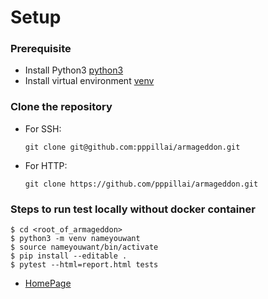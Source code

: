 # Setup

### Prerequisite
  - Install Python3 [python3](https://realpython.com/installing-python/)
  - Install virtual environment [venv](https://packaging.python.org/guides/installing-using-pip-and-virtual-environments/)

### Clone the repository
  - For SSH: 
    
    `git clone git@github.com:pppillai/armageddon.git`
    
  - For HTTP: 

    `git clone https://github.com/pppillai/armageddon.git`
    
### Steps to run test locally without docker container
 
    $ cd <root_of_armageddon>
    $ python3 -m venv nameyouwant
    $ source nameyouwant/bin/activate
    $ pip install --editable .
    $ pytest --html=report.html tests
    
    
- [HomePage](../README.md)
